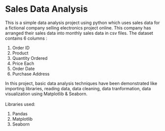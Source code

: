 # Sales Data Analysis

This is a simple data analysis project using python which uses sales data for a fictional company selling electronics project online. This company has arranged their sales data into monthly sales data in csv files. 
The dataset contains 6 columns :
1. Order ID
2. Product
3. Quantity Ordered
4. Price Each
5. Order Date
6. Purchase Address

In this project, basic data analysis techniques have been demonstrated like importing libraries, reading data, data cleaning, data tranformation, data visualization using Matplotlib & Seaborn. <br><br>
Libraries used:

1. Pandas
2. Matplotlib
3. Seaborn
